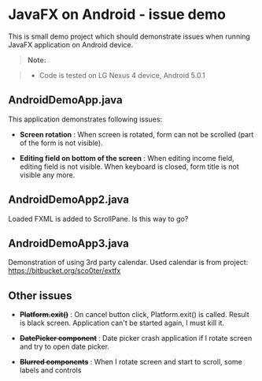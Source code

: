 JavaFX on Android - issue demo
===================

This is small demo project which should demonstrate issues when running JavaFX application on Android device.

> **Note:**

> - Code is tested on LG Nexus 4 device, Android 5.0.1

AndroidDemoApp.java
-------------------

This application demonstrates following issues:

- **Screen rotation**
:   When screen is rotated, form can not be scrolled (part of the form is not visible).

- **Editing field on bottom of the screen**
:   When editing income field, editing field is not visible. When keyboard is closed, form title is not visible any more.

AndroidDemoApp2.java
-------------------

Loaded FXML is added to ScrollPane. Is this way to go?

AndroidDemoApp3.java
-------------------

Demonstration of using 3rd party calendar. Used calendar is from project: https://bitbucket.org/sco0ter/extfx


**Other issues**
-------------------

- ~~**Platform.exit()**~~
: On cancel button click, Platform.exit() is called. Result is black screen. Application can't be started again, I must kill it.

- ~~**DatePicker component**~~
: Date picker crash application if I rotate screen and try to open date picker.

- ~~**Blurred components**~~
:  When I rotate screen and start to scroll, some labels and controls 

